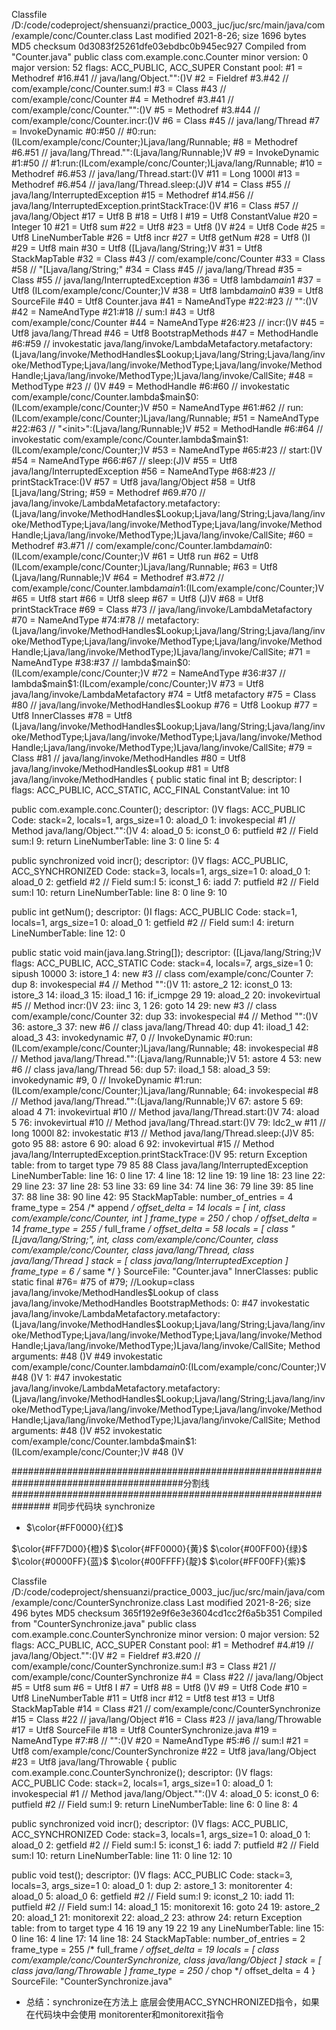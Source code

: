 Classfile /D:/code/codeproject/shensuanzi/practice_0003_juc/juc/src/main/java/com/example/conc/Counter.class
  Last modified 2021-8-26; size 1696 bytes
  MD5 checksum 0d3083f25261dfe03ebdbc0b945ec927
  Compiled from "Counter.java"
public class com.example.conc.Counter
  minor version: 0
  major version: 52
  flags: ACC_PUBLIC, ACC_SUPER
Constant pool:
   #1 = Methodref          #16.#41        // java/lang/Object."<init>":()V
   #2 = Fieldref           #3.#42         // com/example/conc/Counter.sum:I
   #3 = Class              #43            // com/example/conc/Counter
   #4 = Methodref          #3.#41         // com/example/conc/Counter."<init>":()V
   #5 = Methodref          #3.#44         // com/example/conc/Counter.incr:()V
   #6 = Class              #45            // java/lang/Thread
   #7 = InvokeDynamic      #0:#50         // #0:run:(ILcom/example/conc/Counter;)Ljava/lang/Runnable;
   #8 = Methodref          #6.#51         // java/lang/Thread."<init>":(Ljava/lang/Runnable;)V
   #9 = InvokeDynamic      #1:#50         // #1:run:(ILcom/example/conc/Counter;)Ljava/lang/Runnable;
  #10 = Methodref          #6.#53         // java/lang/Thread.start:()V
  #11 = Long               1000l
  #13 = Methodref          #6.#54         // java/lang/Thread.sleep:(J)V
  #14 = Class              #55            // java/lang/InterruptedException
  #15 = Methodref          #14.#56        // java/lang/InterruptedException.printStackTrace:()V
  #16 = Class              #57            // java/lang/Object
  #17 = Utf8               B
  #18 = Utf8               I
  #19 = Utf8               ConstantValue
  #20 = Integer            10
  #21 = Utf8               sum
  #22 = Utf8               <init>
  #23 = Utf8               ()V
  #24 = Utf8               Code
  #25 = Utf8               LineNumberTable
  #26 = Utf8               incr
  #27 = Utf8               getNum
  #28 = Utf8               ()I
  #29 = Utf8               main
  #30 = Utf8               ([Ljava/lang/String;)V
  #31 = Utf8               StackMapTable
  #32 = Class              #43            // com/example/conc/Counter
  #33 = Class              #58            // "[Ljava/lang/String;"
  #34 = Class              #45            // java/lang/Thread
  #35 = Class              #55            // java/lang/InterruptedException
  #36 = Utf8               lambda$main$1
  #37 = Utf8               (ILcom/example/conc/Counter;)V
  #38 = Utf8               lambda$main$0
  #39 = Utf8               SourceFile
  #40 = Utf8               Counter.java
  #41 = NameAndType        #22:#23        // "<init>":()V
  #42 = NameAndType        #21:#18        // sum:I
  #43 = Utf8               com/example/conc/Counter
  #44 = NameAndType        #26:#23        // incr:()V
  #45 = Utf8               java/lang/Thread
  #46 = Utf8               BootstrapMethods
  #47 = MethodHandle       #6:#59         // invokestatic java/lang/invoke/LambdaMetafactory.metafactory:(Ljava/lang/invoke/MethodHandles$Lookup;Ljava/lang/String;Ljava/lang/invoke/MethodType;Ljava/lang/invoke/MethodType;Ljava/lang/invoke/MethodHandle;Ljava/lang/invoke/MethodType;)Ljava/lang/invoke/CallSite;
  #48 = MethodType         #23            //  ()V
  #49 = MethodHandle       #6:#60         // invokestatic com/example/conc/Counter.lambda$main$0:(ILcom/example/conc/Counter;)V
  #50 = NameAndType        #61:#62        // run:(ILcom/example/conc/Counter;)Ljava/lang/Runnable;
  #51 = NameAndType        #22:#63        // "<init>":(Ljava/lang/Runnable;)V
  #52 = MethodHandle       #6:#64         // invokestatic com/example/conc/Counter.lambda$main$1:(ILcom/example/conc/Counter;)V
  #53 = NameAndType        #65:#23        // start:()V
  #54 = NameAndType        #66:#67        // sleep:(J)V
  #55 = Utf8               java/lang/InterruptedException
  #56 = NameAndType        #68:#23        // printStackTrace:()V
  #57 = Utf8               java/lang/Object
  #58 = Utf8               [Ljava/lang/String;
  #59 = Methodref          #69.#70        // java/lang/invoke/LambdaMetafactory.metafactory:(Ljava/lang/invoke/MethodHandles$Lookup;Ljava/lang/String;Ljava/lang/invoke/MethodType;Ljava/lang/invoke/MethodType;Ljava/lang/invoke/MethodHandle;Ljava/lang/invoke/MethodType;)Ljava/lang/invoke/CallSite;
  #60 = Methodref          #3.#71         // com/example/conc/Counter.lambda$main$0:(ILcom/example/conc/Counter;)V
  #61 = Utf8               run
  #62 = Utf8               (ILcom/example/conc/Counter;)Ljava/lang/Runnable;
  #63 = Utf8               (Ljava/lang/Runnable;)V
  #64 = Methodref          #3.#72         // com/example/conc/Counter.lambda$main$1:(ILcom/example/conc/Counter;)V
  #65 = Utf8               start
  #66 = Utf8               sleep
  #67 = Utf8               (J)V
  #68 = Utf8               printStackTrace
  #69 = Class              #73            // java/lang/invoke/LambdaMetafactory
  #70 = NameAndType        #74:#78        // metafactory:(Ljava/lang/invoke/MethodHandles$Lookup;Ljava/lang/String;Ljava/lang/invoke/MethodType;Ljava/lang/invoke/MethodType;Ljava/lang/invoke/MethodHandle;Ljava/lang/invoke/MethodType;)Ljava/lang/invoke/CallSite;
  #71 = NameAndType        #38:#37        // lambda$main$0:(ILcom/example/conc/Counter;)V
  #72 = NameAndType        #36:#37        // lambda$main$1:(ILcom/example/conc/Counter;)V
  #73 = Utf8               java/lang/invoke/LambdaMetafactory
  #74 = Utf8               metafactory
  #75 = Class              #80            // java/lang/invoke/MethodHandles$Lookup
  #76 = Utf8               Lookup
  #77 = Utf8               InnerClasses
  #78 = Utf8               (Ljava/lang/invoke/MethodHandles$Lookup;Ljava/lang/String;Ljava/lang/invoke/MethodType;Ljava/lang/invoke/MethodType;Ljava/lang/invoke/MethodHandle;Ljava/lang/invoke/MethodType;)Ljava/lang/invoke/CallSite;
  #79 = Class              #81            // java/lang/invoke/MethodHandles
  #80 = Utf8               java/lang/invoke/MethodHandles$Lookup
  #81 = Utf8               java/lang/invoke/MethodHandles
{
  public static final int B;
    descriptor: I
    flags: ACC_PUBLIC, ACC_STATIC, ACC_FINAL
    ConstantValue: int 10

  public com.example.conc.Counter();
    descriptor: ()V
    flags: ACC_PUBLIC
    Code:
      stack=2, locals=1, args_size=1
         0: aload_0
         1: invokespecial #1                  // Method java/lang/Object."<init>":()V
         4: aload_0
         5: iconst_0
         6: putfield      #2                  // Field sum:I
         9: return
      LineNumberTable:
        line 3: 0
        line 5: 4

  public synchronized void incr();
    descriptor: ()V
    flags: ACC_PUBLIC, ACC_SYNCHRONIZED
    Code:
      stack=3, locals=1, args_size=1
         0: aload_0
         1: aload_0
         2: getfield      #2                  // Field sum:I
         5: iconst_1
         6: iadd
         7: putfield      #2                  // Field sum:I
        10: return
      LineNumberTable:
        line 8: 0
        line 9: 10

  public int getNum();
    descriptor: ()I
    flags: ACC_PUBLIC
    Code:
      stack=1, locals=1, args_size=1
         0: aload_0
         1: getfield      #2                  // Field sum:I
         4: ireturn
      LineNumberTable:
        line 12: 0

  public static void main(java.lang.String[]);
    descriptor: ([Ljava/lang/String;)V
    flags: ACC_PUBLIC, ACC_STATIC
    Code:
      stack=4, locals=7, args_size=1
         0: sipush        10000
         3: istore_1
         4: new           #3                  // class com/example/conc/Counter
         7: dup
         8: invokespecial #4                  // Method "<init>":()V
        11: astore_2
        12: iconst_0
        13: istore_3
        14: iload_3
        15: iload_1
        16: if_icmpge     29
        19: aload_2
        20: invokevirtual #5                  // Method incr:()V
        23: iinc          3, 1
        26: goto          14
        29: new           #3                  // class com/example/conc/Counter
        32: dup
        33: invokespecial #4                  // Method "<init>":()V
        36: astore_3
        37: new           #6                  // class java/lang/Thread
        40: dup
        41: iload_1
        42: aload_3
        43: invokedynamic #7,  0              // InvokeDynamic #0:run:(ILcom/example/conc/Counter;)Ljava/lang/Runnable;
        48: invokespecial #8                  // Method java/lang/Thread."<init>":(Ljava/lang/Runnable;)V
        51: astore        4
        53: new           #6                  // class java/lang/Thread
        56: dup
        57: iload_1
        58: aload_3
        59: invokedynamic #9,  0              // InvokeDynamic #1:run:(ILcom/example/conc/Counter;)Ljava/lang/Runnable;
        64: invokespecial #8                  // Method java/lang/Thread."<init>":(Ljava/lang/Runnable;)V
        67: astore        5
        69: aload         4
        71: invokevirtual #10                 // Method java/lang/Thread.start:()V
        74: aload         5
        76: invokevirtual #10                 // Method java/lang/Thread.start:()V
        79: ldc2_w        #11                 // long 1000l
        82: invokestatic  #13                 // Method java/lang/Thread.sleep:(J)V
        85: goto          95
        88: astore        6
        90: aload         6
        92: invokevirtual #15                 // Method java/lang/InterruptedException.printStackTrace:()V
        95: return
      Exception table:
         from    to  target type
            79    85    88   Class java/lang/InterruptedException
      LineNumberTable:
        line 16: 0
        line 17: 4
        line 18: 12
        line 19: 19
        line 18: 23
        line 22: 29
        line 23: 37
        line 28: 53
        line 33: 69
        line 34: 74
        line 36: 79
        line 39: 85
        line 37: 88
        line 38: 90
        line 42: 95
      StackMapTable: number_of_entries = 4
        frame_type = 254 /* append */
          offset_delta = 14
          locals = [ int, class com/example/conc/Counter, int ]
        frame_type = 250 /* chop */
          offset_delta = 14
        frame_type = 255 /* full_frame */
          offset_delta = 58
          locals = [ class "[Ljava/lang/String;", int, class com/example/conc/Counter, class com/example/conc/Counter, class java/lang/Thread, class java/lang/Thread ]
          stack = [ class java/lang/InterruptedException ]
        frame_type = 6 /* same */
}
SourceFile: "Counter.java"
InnerClasses:
     public static final #76= #75 of #79; //Lookup=class java/lang/invoke/MethodHandles$Lookup of class java/lang/invoke/MethodHandles
BootstrapMethods:
  0: #47 invokestatic java/lang/invoke/LambdaMetafactory.metafactory:(Ljava/lang/invoke/MethodHandles$Lookup;Ljava/lang/String;Ljava/lang/invoke/MethodType;Ljava/lang/invoke/MethodType;Ljava/lang/invoke/MethodHandle;Ljava/lang/invoke/MethodType;)Ljava/lang/invoke/CallSite;
    Method arguments:
      #48 ()V
      #49 invokestatic com/example/conc/Counter.lambda$main$0:(ILcom/example/conc/Counter;)V
      #48 ()V
  1: #47 invokestatic java/lang/invoke/LambdaMetafactory.metafactory:(Ljava/lang/invoke/MethodHandles$Lookup;Ljava/lang/String;Ljava/lang/invoke/MethodType;Ljava/lang/invoke/MethodType;Ljava/lang/invoke/MethodHandle;Ljava/lang/invoke/MethodType;)Ljava/lang/invoke/CallSite;
    Method arguments:
      #48 ()V
      #52 invokestatic com/example/conc/Counter.lambda$main$1:(ILcom/example/conc/Counter;)V
      #48 ()V
      
#######################################################################################分割线###############################################################
#同步代码块 synchronize

* $\color{#FF0000}{红}$
 
 $\color{#FF7D00}{橙}$ $\color{#FF0000}{黄}$ $\color{#00FF00}{绿}$  $\color{#0000FF}{蓝}$ $\color{#00FFFF}{靛}$ $\color{#FF00FF}{紫}$ 


Classfile /D:/code/codeproject/shensuanzi/practice_0003_juc/juc/src/main/java/com/example/conc/CounterSynchronize.class
  Last modified 2021-8-26; size 496 bytes
  MD5 checksum 365f192e9f6e3e3604cd1cc2f6a5b351
  Compiled from "CounterSynchronize.java"
public class com.example.conc.CounterSynchronize
  minor version: 0
  major version: 52
  flags: ACC_PUBLIC, ACC_SUPER
Constant pool:
   #1 = Methodref          #4.#19         // java/lang/Object."<init>":()V
   #2 = Fieldref           #3.#20         // com/example/conc/CounterSynchronize.sum:I
   #3 = Class              #21            // com/example/conc/CounterSynchronize
   #4 = Class              #22            // java/lang/Object
   #5 = Utf8               sum
   #6 = Utf8               I
   #7 = Utf8               <init>
   #8 = Utf8               ()V
   #9 = Utf8               Code
  #10 = Utf8               LineNumberTable
  #11 = Utf8               incr
  #12 = Utf8               test
  #13 = Utf8               StackMapTable
  #14 = Class              #21            // com/example/conc/CounterSynchronize
  #15 = Class              #22            // java/lang/Object
  #16 = Class              #23            // java/lang/Throwable
  #17 = Utf8               SourceFile
  #18 = Utf8               CounterSynchronize.java
  #19 = NameAndType        #7:#8          // "<init>":()V
  #20 = NameAndType        #5:#6          // sum:I
  #21 = Utf8               com/example/conc/CounterSynchronize
  #22 = Utf8               java/lang/Object
  #23 = Utf8               java/lang/Throwable
{
  public com.example.conc.CounterSynchronize();
    descriptor: ()V
    flags: ACC_PUBLIC
    Code:
      stack=2, locals=1, args_size=1
         0: aload_0
         1: invokespecial #1                  // Method java/lang/Object."<init>":()V
         4: aload_0
         5: iconst_0
         6: putfield      #2                  // Field sum:I
         9: return
      LineNumberTable:
        line 6: 0
        line 8: 4

  public synchronized void incr();
    descriptor: ()V
    flags: ACC_PUBLIC, ACC_SYNCHRONIZED
    Code:
      stack=3, locals=1, args_size=1
         0: aload_0
         1: aload_0
         2: getfield      #2                  // Field sum:I
         5: iconst_1
         6: iadd
         7: putfield      #2                  // Field sum:I
        10: return
      LineNumberTable:
        line 11: 0
        line 12: 10

  public void test();
    descriptor: ()V
    flags: ACC_PUBLIC
    Code:
      stack=3, locals=3, args_size=1
         0: aload_0
         1: dup
         2: astore_1
         3: monitorenter
         4: aload_0
         5: aload_0
         6: getfield      #2                  // Field sum:I
         9: iconst_2
        10: iadd
        11: putfield      #2                  // Field sum:I
        14: aload_1
        15: monitorexit
        16: goto          24
        19: astore_2
        20: aload_1
        21: monitorexit
        22: aload_2
        23: athrow
        24: return
      Exception table:
         from    to  target type
             4    16    19   any
            19    22    19   any
      LineNumberTable:
        line 15: 0
        line 16: 4
        line 17: 14
        line 18: 24
      StackMapTable: number_of_entries = 2
        frame_type = 255 /* full_frame */
          offset_delta = 19
          locals = [ class com/example/conc/CounterSynchronize, class java/lang/Object ]
          stack = [ class java/lang/Throwable ]
        frame_type = 250 /* chop */
          offset_delta = 4
}
SourceFile: "CounterSynchronize.java"  



* 总结：synchronize在方法上 底层会使用ACC_SYNCHRONIZED指令，如果在代码块中会使用  monitorenter和monitorexit指令
      
      
      
      
